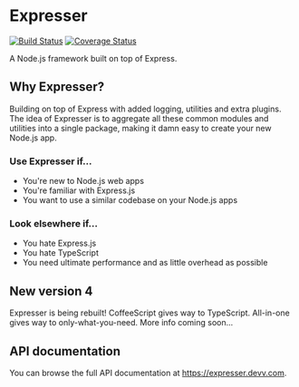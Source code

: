 # Expresser

[![Build Status](https://img.shields.io/travis/igoramadas/expresser.svg)](https://travis-ci.org/igoramadas/expresser)
[![Coverage Status](https://img.shields.io/coveralls/github/igoramadas/expresser.svg)](https://coveralls.io/github/igoramadas/expresser?branch=master)

A Node.js framework built on top of Express.

## Why Expresser?

Building on top of Express with added logging, utilities and extra plugins. The idea of Expresser is to aggregate
all these common modules and utilities into a single package, making it damn easy to create your new Node.js app.

### Use Expresser if...

* You're new to Node.js web apps
* You're familiar with Express.js
* You want to use a similar codebase on your Node.js apps

### Look elsewhere if...

* You hate Express.js
* You hate TypeScript
* You need ultimate performance and as little overhead as possible

## New version 4

Expresser is being rebuilt! CoffeeScript gives way to TypeScript. All-in-one gives way to only-what-you-need.
More info coming soon...

## API documentation

You can browse the full API documentation at https://expresser.devv.com.
